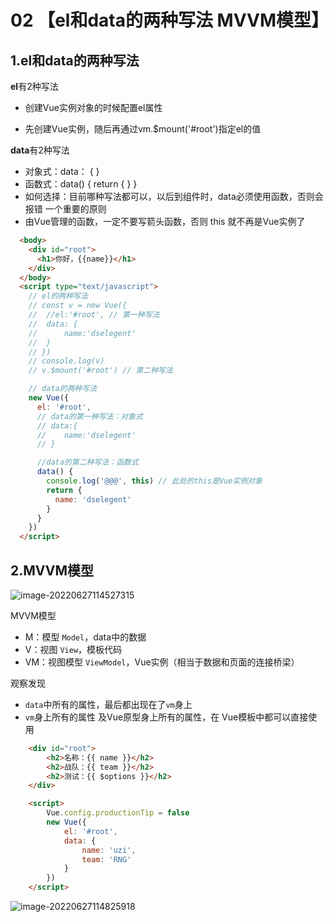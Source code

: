 # 02 【el和data的两种写法 MVVM模型】

## 1.el和data的两种写法

**el**有2种写法

- 创建Vue实例对象的时候配置el属性

- 先创建Vue实例，随后再通过vm.$mount('#root')指定el的值

**data**有2种写法

- 对象式：data： { }
- 函数式：data() { return { } }
- 如何选择：目前哪种写法都可以，以后到组件时，data必须使用函数，否则会报错
  一个重要的原则
- 由Vue管理的函数，一定不要写箭头函数，否则 this 就不再是Vue实例了

```html
  <body>
    <div id="root">
      <h1>你好，{{name}}</h1>
    </div>
  </body>
  <script type="text/javascript">
    // el的两种写法
    // const v = new Vue({
    // 	//el:'#root', // 第一种写法
    // 	data: {
    // 		name:'dselegent'
    // 	}
    // })
    // console.log(v)
    // v.$mount('#root') // 第二种写法

    // data的两种写法
    new Vue({
      el: '#root',
      // data的第一种写法：对象式
      // data:{
      // 	name:'dselegent'
      // }

      //data的第二种写法：函数式
      data() {
        console.log('@@@', this) // 此处的this是Vue实例对象
        return {
          name: 'dselegent'
        }
      }
    })
  </script>
```

## 2.MVVM模型

![image-20220627114527315](https://i0.hdslb.com/bfs/album/16a3c9896eb5b087c5c8e8cfa276f89b76b9732e.png)

MVVM模型

- M：模型 `Model`，data中的数据
- V：视图 `View`，模板代码
- VM：视图模型 `ViewModel`，Vue实例（相当于数据和页面的连接桥梁）

观察发现

- `data`中所有的属性，最后都出现在了`vm`身上
- `vm`身上所有的属性 及Vue原型身上所有的属性，在 Vue模板中都可以直接使用

```html
    <div id="root">
        <h2>名称：{{ name }}</h2>
        <h2>战队：{{ team }}</h2>
        <h2>测试：{{ $options }}</h2>
    </div>

    <script>
        Vue.config.productionTip = false
        new Vue({
            el: '#root',
            data: { 
                name: 'uzi',
                team: 'RNG'
            }
        })
    </script>
```

![image-20220627114825918](https://i0.hdslb.com/bfs/album/a58c057f9f09939e3c77bcb11c1dc8743354607f.png)